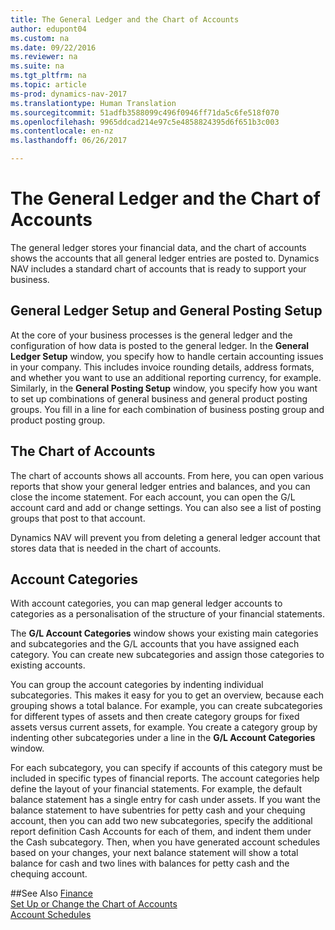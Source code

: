 ```yaml
---
title: The General Ledger and the Chart of Accounts
author: edupont04
ms.custom: na
ms.date: 09/22/2016
ms.reviewer: na
ms.suite: na
ms.tgt_pltfrm: na
ms.topic: article
ms-prod: dynamics-nav-2017
ms.translationtype: Human Translation
ms.sourcegitcommit: 51adfb3588099c496f0946ff71da5c6fe518f070
ms.openlocfilehash: 9965ddcad214e97c5e4858824395d6f651b3c003
ms.contentlocale: en-nz
ms.lasthandoff: 06/26/2017

---
```


# <a name="the-general-ledger-and-the-chart-of-accounts"></a>The General Ledger and the Chart of Accounts
The general ledger stores your financial data, and the chart of accounts shows the accounts that all general ledger entries are posted to. Dynamics NAV includes a standard chart of accounts that is ready to support your business.

## <a name="general-ledger-setup-and-general-posting-setup"></a>General Ledger Setup and General Posting Setup
At the core of your business processes is the general ledger and the configuration of how data is posted to the general ledger.
In the **General Ledger Setup** window, you specify how to handle certain accounting issues in your company. This includes invoice rounding details, address formats, and whether you want to use an additional reporting currency, for example.
Similarly, in the **General Posting Setup** window, you specify how you want to set up combinations of general business and general product posting groups. You fill in a line for each combination of business posting group and product posting group.  

## <a name="the-chart-of-accounts"></a>The Chart of Accounts
The chart of accounts shows all accounts. From here, you can open various reports that show your general ledger entries and balances, and you can close the income statement. For each account, you can open the G/L account card and add or change settings. You can also see a list of posting groups that post to that account.  

Dynamics NAV will prevent you from deleting a general ledger account that stores data that is needed in the chart of accounts.  

## <a name="account-categories"></a>Account Categories
With account categories, you can map general ledger accounts to categories as a personalisation of the structure of your financial statements.  

The **G/L Account Categories** window shows your existing main categories and subcategories and the G/L accounts that you have assigned each category. You can create new subcategories and assign those categories to existing accounts.  

You can group the account categories by indenting individual subcategories. This makes it easy for you to get an overview, because each grouping shows a total balance. For example, you can create subcategories for different types of assets and then create category groups for fixed assets versus current assets, for example. You create a category group by indenting other subcategories under a line in the **G/L Account Categories** window.  

For each subcategory, you can specify if accounts of this category must be included in specific types of financial reports. The account categories help define the layout of your financial statements. For example, the default balance statement has a single entry for cash under assets. If you want the balance statement to have subentries for petty cash and your chequing account, then you can add two new subcategories, specify the additional report definition Cash Accounts for each of them, and indent them under the Cash subcategory. Then, when you have generated account schedules based on your changes, your next balance statement will show a total balance for cash and two lines with balances for petty cash and the chequing account.     

##<a name="see-also"></a>See Also
[Finance](finance-setup.md)  
[Set Up or Change the Chart of Accounts](finance-setup-setup-chart-accounts.md)  
[Account Schedules](finance-setup-account-schedule.md)  

